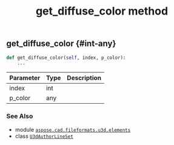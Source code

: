 ﻿---
title: get_diffuse_color method
second_title: Aspose.CAD for Python via .NET API References
description: 
type: docs
weight: 20
url: /python-net/aspose.cad.fileformats.u3d.elements/u3dauthorlineset/get_diffuse_color/
is_root: false
---

## get_diffuse_color {#int-any}





```python
def get_diffuse_color(self, index, p_color):
    ...
```


| Parameter | Type | Description |
| :- | :- | :- |
| index | int |  |
| p_color | any |  |



### See Also
* module [`aspose.cad.fileformats.u3d.elements`](../../)
* class [`U3dAuthorLineSet`](/cad/python-net/aspose.cad.fileformats.u3d.elements/u3dauthorlineset)
